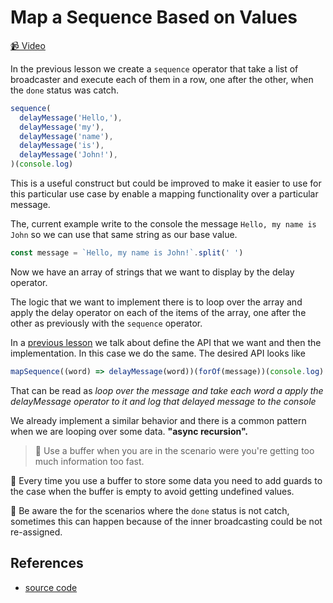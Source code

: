 # Map a Sequence Based on Values

[📹 Video](https://egghead.io/lessons/egghead-map-a-sequence-based-on-values)

In the previous lesson we create a `sequence` operator that take a list of broadcaster and execute each of them in a row, one after the other, when the `done` status was catch.

```javascript
sequence(
  delayMessage('Hello,'),
  delayMessage('my'),
  delayMessage('name'),
  delayMessage('is'),
  delayMessage('John!'),
)(console.log)
```

This is a useful construct but could be improved to make it easier to use for this particular use case by enable a mapping functionality over a particular message.

The, current example write to the console the message `Hello, my name is John` so we can use that same string as our base value.

```javascript
const message = `Hello, my name is John!`.split(' ')
```

Now we have an array of strings that we want to display by the delay operator.

The logic that we want to implement there is to loop over the array and apply the delay operator on each of the items of the array, one after the other as previously with the `sequence` operator.

In a [previous lesson](https://egghead.io/lessons/egghead-start-with-the-api-you-want-then-implement) we talk about define the API that we want and then the implementation. In this case we do the same. The desired API looks like

```javascript
mapSequence((word) => delayMessage(word))(forOf(message))(console.log)
```

That can be read as _loop over the message and take each word a apply the delayMessage operator to it and log that delayed message to the console_

We already implement a similar behavior and there is a common pattern when we are looping over some data. **"async recursion".**

> 🔑 Use a buffer when you are in the scenario were you're getting too much information too fast.

🚨 Every time you use a buffer to store some data you need to add guards to the case when the buffer is empty to avoid getting undefined values.

🚨 Be aware the for the scenarios where the `done` status is not catch, sometimes this can happen because of the inner broadcasting could be not re-assigned.

## References

- [source code](https://github.com/johnlindquist/crafting-functions/blob/map-sequence/src/index.js#L68)
